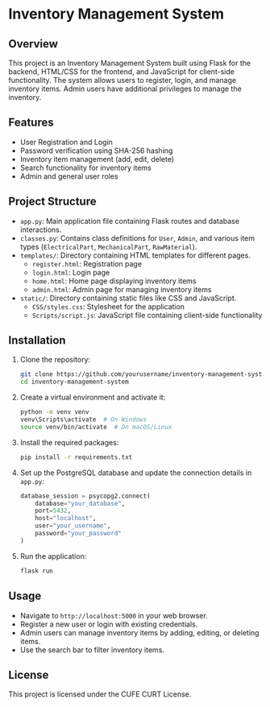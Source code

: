 # Inventory Management System

## Overview

This project is an Inventory Management System built using Flask for the backend, HTML/CSS for the frontend, and JavaScript for client-side functionality. The system allows users to register, login, and manage inventory items. Admin users have additional privileges to manage the inventory.

## Features

- User Registration and Login
- Password verification using SHA-256 hashing
- Inventory item management (add, edit, delete)
- Search functionality for inventory items
- Admin and general user roles

## Project Structure

- `app.py`: Main application file containing Flask routes and database interactions.
- `classes.py`: Contains class definitions for `User`, `Admin`, and various item types (`ElectricalPart`, `MechanicalPart`, `RawMaterial`).
- `templates/`: Directory containing HTML templates for different pages.
  - `register.html`: Registration page
  - `login.html`: Login page
  - `home.html`: Home page displaying inventory items
  - `admin.html`: Admin page for managing inventory items
- `static/`: Directory containing static files like CSS and JavaScript.
  - `CSS/styles.css`: Stylesheet for the application
  - `Scripts/script.js`: JavaScript file containing client-side functionality

## Installation

1. Clone the repository:
    ```sh
    git clone https://github.com/yourusername/inventory-management-system.git
    cd inventory-management-system
    ```

2. Create a virtual environment and activate it:
    ```sh
    python -m venv venv
    venv\Scripts\activate  # On Windows
    source venv/bin/activate  # On macOS/Linux
    ```

3. Install the required packages:
    ```sh
    pip install -r requirements.txt
    ```

4. Set up the PostgreSQL database and update the connection details in `app.py`:
    ```python
    database_session = psycopg2.connect(
        database="your_database",
        port=5432,
        host="localhost",
        user="your_username",
        password="your_password"
    )
    ```

5. Run the application:
    ```sh
    flask run
    ```

## Usage

- Navigate to `http://localhost:5000` in your web browser.
- Register a new user or login with existing credentials.
- Admin users can manage inventory items by adding, editing, or deleting items.
- Use the search bar to filter inventory items.

## License

This project is licensed under the CUFE CURT License.